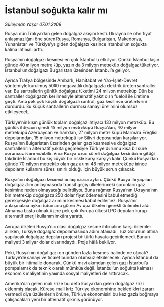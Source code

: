 # İstanbul soğukta kalır mı

*Süleyman Yaşar 07.01.2009*

<div class="taraf_structure_2col_1zq">
<div class="margen_n">



 <p>Rusya dün Trakya’dan gelen doğalgaz akışını kesti. Ukrayna ile olan fiyat anlaşmazlığını öne süren Rusya, Romanya, Bulgaristan, Makedonya, Yunanistan ve Türkiye’ye giden doğalgazı kesince İstanbul’un soğukta kalma ihtimali arttı. <br/><br/>Rusya’nın doğalgazı kesmesi en çok İstanbul’u etkiliyor. Çünkü İstanbul kışın günde 40 milyon metre küp, yazın da 3 milyon metreküp doğalgaz tüketiyor. İstanbul’un doğalgazı Bulgaristan üzerinden İstanbul’a geliyor. <br/><br/>Ayrıca Trakya bölgesinde Ambarlı, Hamitabat ve Yap-İşlet-Devret yöntemiyle kurulmuş 5000 megavatlık doğalgazla elektrik üreten santraller var. Bu santrallerin günlük doğalgaz tüketimi 24 milyon metreküp. Dün bu santraller doğalgazın kesilmesiyle alternatif yakıt olan fueloil ile üretime geçti. Ama pek çok küçük doğalgazlı santral, gaz kesilince üretimlerini durdurdu. Bu küçük santrallerin durması sanayi üretimini olumsuz etkileyecek. <br/><br/>Türkiye’nin kışın günlük toplam doğalgaz ihtiyacı 130 milyon metreküp. Bu günlük ihtiyacın şimdi 48 milyon metreküpü Rusya’dan, 40 milyon metreküpü Azerbaycan ve İran’dan, 27 milyon metre küpü Marmara Ereğlisi depolarından, 15 milyon metreküpü ise Silivri deposundan karşılanıyor. Rusya’nın Bulgaristan üzerinden gelen gazı kesmesi ve doğalgaz santrallerinin alternatif yakıta geçmesiyle Türkiye durumu kısa bir süre sorunsuz idare edebilir. Ama Rusya uzun süreli doğalgaz kesintisine gittiği takdirde İstanbul bu kış büyük bir riskle karşı karşıya kalır. Çünkü Rusya’dan günde 70 milyon metreküp olan gaz akımı 48 milyon metreküpe inince depoların kullanım süresi sınırlı olduğu için büyük sorun çıkacak. <br/><br/>Rusya’nın doğalgazı kesmesi anlaşmalara aykırı. Çünkü Rusya ile yapılan doğalgaz alım anlaşmasında transit geçiş ülkelerindeki sorunların gaz kesimine neden olmayacağı belirtiliyor. Buna rağmen Rusya’nın Ukrayna’nın bin metreküp doğalgaza 250 dolar fiyat ödemesini kabul etmediği gerekçesiyle doğalgaz akımını kesmesi kabul edilemez. Rusya’nın anlaşmalara aykırı tutumunu gören Avrupa ülkeleri gerekli önlemleri aldı. Almanya başta olmak üzere pek çok Avrupa ülkesi LPG depoları kurup alternatif enerji kullanım imkânı yarattı. <br/><br/>Avrupa ülkeleri Rusya’nın olası doğalgaz kesme ihtimaline karşı önlemler alırken, Türkiye doğalgaz depolamasında adım atamadı. Tuz Gölü’nün altına yapılacak doğalgaz depoları projesi bir türlü hayata geçirilemedi. Bunun maliyeti 3 milyar dolar civarındaydı. Proje hâlâ bekliyor. <br/><br/>Peki, Rusya’nın doğal gazı on günden fazla kesmesi halinde ne olacak? Türkiye’de sanayi ve ticaret bundan olumsuz etkilenecek. Ayrıca İstanbul da büyük bir ihtimalle donacak. Çünkü mavi akımdan gelen gazı İstanbul’a pompalamak da teknik olarak mümkün değil. İstanbul’un soğukta kalması ekonomik maliyetinin yanında sosyal maliyetleri de arttıracak. <br/><br/>Amerika’dan gelen mali krize bu defa Rusya’dan gelen doğalgaz krizi eklenmiş olacak. Küresel mali kriz Türkiye ekonomisine bekledikleri zararı vermedi diye üzülenlerin önüne, Türkiye ekonomisini bu kez gazla boğmaya çalışacakları yeni bir alternatif çıkmış görünüyor.</p>

<br/>


<div id="taraf_not">
</div>

</div>


</div>
